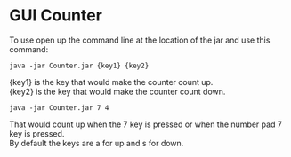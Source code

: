 # GUI Counter

To use open up the command line at the location of the jar and use this command:
```
java -jar Counter.jar {key1} {key2}
```
{key1} is the key that would make the counter count up.  
{key2} is the key that would make the counter count down.  
```
java -jar Counter.jar 7 4
```
That would count up when the 7 key is pressed or when the number pad 7 key is pressed.  
By default the keys are a for up and s for down.
